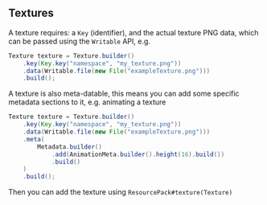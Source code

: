 ## Textures

A texture requires: a `Key` (identifier), and the actual
texture PNG data, which can be passed using the `Writable` API,
e.g.

```java
Texture texture = Texture.builder()
    .key(Key.key("namespace", "my_texture.png"))
    .data(Writable.file(new File("exampleTexture.png")))
    .build();
```

A texture is also meta-datable, this means you can add some
specific metadata sections to it, e.g. animating a texture

```java
Texture texture = Texture.builder()
    .key(Key.key("namespace", "my_texture.png"))
    .data(Writable.file(new File("exampleTexture.png")))
    .meta(
        Metadata.builder()
            .add(AnimationMeta.builder().height(16).build())
            .build()
    )
    .build();
```

Then you can add the texture using `ResourcePack#texture(Texture)`